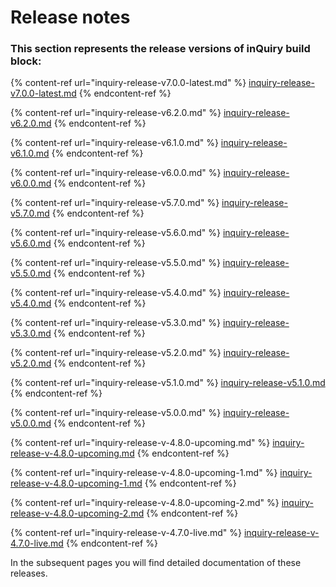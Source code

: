 # Release notes

### This section represents the release versions of inQuiry build block:

{% content-ref url="inquiry-release-v7.0.0-latest.md" %}
[inquiry-release-v7.0.0-latest.md](inquiry-release-v7.0.0-latest.md)
{% endcontent-ref %}

{% content-ref url="inquiry-release-v6.2.0.md" %}
[inquiry-release-v6.2.0.md](inquiry-release-v6.2.0.md)
{% endcontent-ref %}

{% content-ref url="inquiry-release-v6.1.0.md" %}
[inquiry-release-v6.1.0.md](inquiry-release-v6.1.0.md)
{% endcontent-ref %}

{% content-ref url="inquiry-release-v6.0.0.md" %}
[inquiry-release-v6.0.0.md](inquiry-release-v6.0.0.md)
{% endcontent-ref %}

{% content-ref url="inquiry-release-v5.7.0.md" %}
[inquiry-release-v5.7.0.md](inquiry-release-v5.7.0.md)
{% endcontent-ref %}

{% content-ref url="inquiry-release-v5.6.0.md" %}
[inquiry-release-v5.6.0.md](inquiry-release-v5.6.0.md)
{% endcontent-ref %}

{% content-ref url="inquiry-release-v5.5.0.md" %}
[inquiry-release-v5.5.0.md](inquiry-release-v5.5.0.md)
{% endcontent-ref %}

{% content-ref url="inquiry-release-v5.4.0.md" %}
[inquiry-release-v5.4.0.md](inquiry-release-v5.4.0.md)
{% endcontent-ref %}

{% content-ref url="inquiry-release-v5.3.0.md" %}
[inquiry-release-v5.3.0.md](inquiry-release-v5.3.0.md)
{% endcontent-ref %}

{% content-ref url="inquiry-release-v5.2.0.md" %}
[inquiry-release-v5.2.0.md](inquiry-release-v5.2.0.md)
{% endcontent-ref %}

{% content-ref url="inquiry-release-v5.1.0.md" %}
[inquiry-release-v5.1.0.md](inquiry-release-v5.1.0.md)
{% endcontent-ref %}

{% content-ref url="inquiry-release-v5.0.0.md" %}
[inquiry-release-v5.0.0.md](inquiry-release-v5.0.0.md)
{% endcontent-ref %}

{% content-ref url="inquiry-release-v-4.8.0-upcoming.md" %}
[inquiry-release-v-4.8.0-upcoming.md](inquiry-release-v-4.8.0-upcoming.md)
{% endcontent-ref %}

{% content-ref url="inquiry-release-v-4.8.0-upcoming-1.md" %}
[inquiry-release-v-4.8.0-upcoming-1.md](inquiry-release-v-4.8.0-upcoming-1.md)
{% endcontent-ref %}

{% content-ref url="inquiry-release-v-4.8.0-upcoming-2.md" %}
[inquiry-release-v-4.8.0-upcoming-2.md](inquiry-release-v-4.8.0-upcoming-2.md)
{% endcontent-ref %}

{% content-ref url="inquiry-release-v-4.7.0-live.md" %}
[inquiry-release-v-4.7.0-live.md](inquiry-release-v-4.7.0-live.md)
{% endcontent-ref %}

In the subsequent pages you will find detailed documentation of these releases.&#x20;
